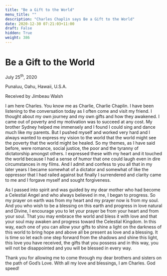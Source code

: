 ```yaml
---
title: "Be a Gift to the World"
menu_title: ""
description: "Charles Chaplin says Be a Gift to the World"
date: 2020-12-30 07:21:03+11:00
draft: False
hidden: True
weight: 386
---
```

# Be a Gift to the World

July 25<sup>th</sup>, 2020 

Punaluu, Oahu, Hawaii, U.S.A.

Received by Jimbeau Walsh



I am here Charles. You know me as Charlie, Charlie Chaplin. I have been listening to the conversation today as I often come and visit my friend. I thought about my own journey and my own gifts and how they awakened. I came out of poverty and my motivation was to succeed at any cost. My brother Sydney helped me immensely and I found I could sing and dance much like my parents. But I pushed myself and worked very hard and I always wanted to express my vision to the world that the world might see the poverty that the world might be healed. So my themes, as I have said before, were romance, social justice, the poor and the tyranny of dictatorship amongst others. I expressed these with my heart and it touched the world because I had a sense of humor that one could laugh even in dire circumstances in my films. And I admit and confess to you all that in my later years I became somewhat of a dictator and somewhat of like the oppressor that I had railed against but finally I surrendered and clarity came to me and I forgave myself and sought forgiveness.

As I passed into spirit and was guided by my dear mother who had become a Celestial Angel and who always believed in me, I began to progress. So my prayer on earth was from my heart and my prayer now is from my soul. And you who wish to be a blessing on this earth and progress in love natural and Divine, I encourage you to let your prayer be from your heart and from your soul. That you may embrace the world and bless it with love and that your soul may awaken and progress toward the Celestial Kingdom. In this way, each one of you can allow your gifts to shine a light on the darkness of this world to bring hope and above all be present as love and a blessing. It is time so let each one step forward from the shadows and shine this light, this love you have received, the gifts that you possess and in this way, you will not be disappointed and you will be blessed in every way. 

Thank you for allowing me to come through my dear brothers and sisters on the path of God’s Love. With all my love and blessings, I am Charles.  God speed!
